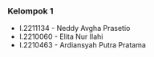 ### Kelompok 1

- I.2211134 - Neddy Avgha Prasetio
- I.2210060 - Elita Nur Ilahi
- I.2210463 - Ardiansyah Putra Pratama
